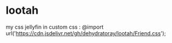 # lootah
my css jellyfin
  in custom css : @import url('https://cdn.jsdelivr.net/gh/dehydratoray/lootah/Friend.css');
